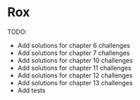 # Rox

TODO:

* Add solutions for chapter 6 challenges
* Add solutions for chapter 7 challenges
* Add solutions for chapter 10 challenges
* Add solutions for chapter 11 challenges
* Add solutions for chapter 12 challenges
* Add solutions for chapter 13 challenges
* Add tests

